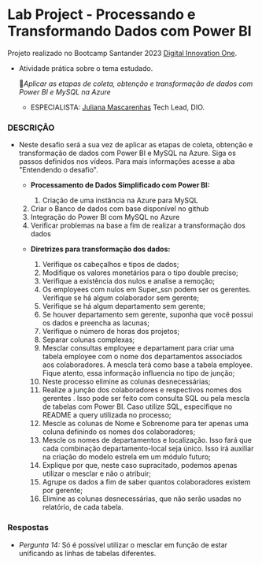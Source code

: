 # Lab Project - Processando e Transformando Dados com Power BI

Projeto realizado no Bootcamp Santander 2023 [Digital Innovation One](https://digitalinnovation.one/).

- Atividade prática sobre o tema estudado.

  🎯*Aplicar as etapas de coleta, obtenção e transformação de dados com Power BI e MySQL na Azure*

  - ESPECIALISTA: [Juliana Mascarenhas](https://github.com/julianazanelatto/power_bi_analyst) Tech Lead, DIO.

### DESCRIÇÃO

 - Neste desafio será a sua vez de aplicar as etapas de coleta, obtenção e transformação de dados com Power BI e MySQL na Azure. Siga os passos definidos nos vídeos. Para mais informações acesse a aba "Entendendo o desafio".

   
   
	- **Processamento de Dados Simplificado com Power BI:**
	
	  1. Criação de uma instância na Azure para MySQL
     2. Criar o Banco de dados com base disponível no github
     3. Integração do Power BI com MySQL no Azure
     4. Verificar problemas na base a fim de realizar a transformação dos dados
     
     
     
   - **Diretrizes para transformação dos dados:**
   
     1. Verifique os cabeçalhos e tipos de dados;
     2. Modifique os valores monetários para o tipo double preciso;
     3. Verifique a existência dos nulos e analise a remoção;
     4. Os employees com nulos em Super_ssn podem ser os gerentes. Verifique se há algum colaborador sem gerente;
     5. Verifique se há algum departamento sem gerente;
     6. Se houver departamento sem gerente, suponha que você possui os dados e preencha as lacunas;
     7. Verifique o número de horas dos projetos;
     8. Separar colunas complexas;
     9. Mesclar consultas employee e departament para criar uma tabela employee com o nome dos departamentos associados aos colaboradores. A mescla terá como base a tabela employee. Fique atento, essa informação influencia no tipo de junção;
     10. Neste processo elimine as colunas desnecessárias;
     11. Realize a junção dos colaboradores e respectivos nomes dos gerentes . Isso pode ser feito com consulta SQL ou pela mescla de tabelas com Power BI. Caso utilize SQL, especifique no README a query utilizada no processo;
     12. Mescle as colunas de Nome e Sobrenome para ter apenas uma coluna definindo os nomes dos colaboradores;
     13. Mescle os nomes de departamentos e localização. Isso fará que cada combinação departamento-local seja único. Isso irá auxiliar na criação do modelo estrela em um módulo futuro;
     14. Explique por que, neste caso supracitado, podemos apenas utilizar o mesclar e não o atribuir;
     15. Agrupe os dados a fim de saber quantos colaboradores existem por gerente;
     16. Elimine as colunas desnecessárias, que não serão usadas no relatório, de cada tabela.
   



### Respostas

- *Pergunta 14:*  Só é possível utilizar o mesclar em função de estar unificando as linhas de tabelas diferentes.

  
